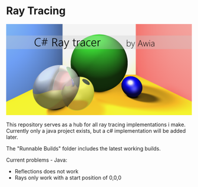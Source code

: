 Ray Tracing
===============

![Showcase of the C# Ray Tracer](RayTracerShowcase.png)

This repository serves as a hub for all ray tracing implementations i make. Currently only a java project exists, but a c# implementation will be added later. 

The "Runnable Builds" folder includes the latest working builds.

Current problems - Java:
 - Reflections does not work
 - Rays only work with a start position of 0,0,0

